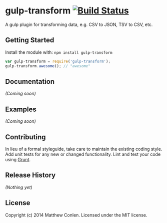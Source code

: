 # gulp-transform [![Build Status](https://secure.travis-ci.org/mathisonian/gulp-transform.png?branch=master)](http://travis-ci.org/mathisonian/gulp-transform)

A gulp plugin for transforming data, e.g. CSV to JSON, TSV to CSV, etc.

## Getting Started
Install the module with: `npm install gulp-transform`

```javascript
var gulp-transform = require('gulp-transform');
gulp-transform.awesome(); // "awesome"
```

## Documentation
_(Coming soon)_

## Examples
_(Coming soon)_

## Contributing
In lieu of a formal styleguide, take care to maintain the existing coding style. Add unit tests for any new or changed functionality. Lint and test your code using [Grunt](http://gruntjs.com/).

## Release History
_(Nothing yet)_

## License
Copyright (c) 2014 Matthew Conlen. Licensed under the MIT license.
